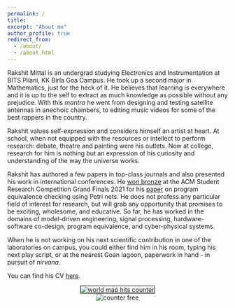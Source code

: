 ```yaml
---
permalink: /
title:
excerpt: "About me"
author_profile: true
redirect_from: 
  - /about/
  - /about.html
---
```


Rakshit Mittal is an undergrad studying Electronics and Instrumentation at BITS Pilani, KK Birla Goa Campus. He took up a second major in Mathematics, just for the heck of it. He believes that learning is everywhere and it is up to the self to extract as much knowledge as possible without any prejudice. With this *mantra* he went from designing and testing satellite antennas in anechoic chambers, to editing music videos for some of the best rappers in the country. 

Rakshit values self-expression and considers himself an artist at heart. At school, when not equipped with the resources or intellect to perform research: debate, theatre and painting were his outlets. Now at college, research for him is nothing but an expression of his curiosity and understanding of the way the universe works.

Rakshit has authored a few papers in top-class journals and also presented his work in international conferences. He <a href="https://src.acm.org/">won bronze</a> at the ACM Student Research Competition Grand Finals 2021 for his <a href="https://src.acm.org/binaries/content/assets/src/2021/rakshit-mittal.pdf">paper</a> on program equivalence checking using Petri nets. He does not profess any particular field of interest for research, but will grab any opportunity that promises to be exciting, wholesome, and educative. So far, he has worked in the domains of model-driven engineering, signal processing, hardware-software co-design, program equivalence, and cyber-physical systems.

When he is not working on his next scientific contribution in one of the laboratories on campus, you could either find him in his room, typing his next play script, or at the nearest Goan lagoon, paperwork in hand - in pursuit of *nirvana*.

You can find his CV <a href="Rakshit Mittal - CV.pdf">here</a>.
<br/>

<center>
<a href='https://24counter.com/vmap/1593548083/'>
<img title="world map visits tracker" src="https://24counter.com/map/view.php?type=180&id=1593548083" border="1" alt="world map hits counter"/>
</a>
<br>
<img src="https://hitwebcounter.com/counter/counter.php?page=7535192&style=0006&nbdigits=5&type=page&initCount=0" title="Web Counter" Alt="counter free" border="0" >

</center>
